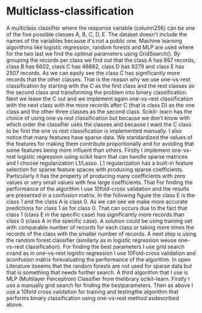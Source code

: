 # Multiclass-classification
A multiclass classifier where the response variable (column256) can be one of the five possible classes A, B, C, D, E. The dataset doesn't include the names of the variables because it's not a public one.  Machine learning algorithms like logistic regression, random forests and MLP are used where for the two last we find the optimal parameters using GridSearch().
By grouping the records per class we find out that the class A has 867 records, class B has 6602, class C has 46882, class D has 9279 and class E has 2507 records. As we can easily see the class C has significantly more records that the other classes. That is the reason why we use one-vs-rest classification by starting with the C as the first class and the rest classes as the second class and transforming the problem into binary classification. Next we leave the C out and we implement again one-vs-rest classification with the next class with the more records after C (that is class D) as the one class and the other three classes as the second class. Scikit- learn has the choice of using one vs rest classification but because we don’t know with which order the classifier uses the classes and because I want the C class to be first the one vs rest classification is implemented manually.
I also notice that many features have sparse data. We standardized the values of the features for making them contribute proportionally and for avoiding that some features being more influent than others.
Firstly I implement one-vs-rest logistic regression using scikit learn that can handle sparse matrices and I choose regularization L1/Lasso. L1 regularization has a built-in feature selection for sparse feature spaces with producing sparse coefficients. Particularly it has the property of producing many coefficients with zero values or very small values with few large coefficients. That
For finding the performance of the algorithm I use 10fold-cross validation and the results are presented in a confusion matrix. In the following figure the class E is the class 1 and the class A is class 0. As we can see we make more accurate predictions for class 1 as for class 0. That can occurs due to the fact that class 1 (class E in the specific case) has significantly more records than class 0 (class A in the specific case). A solution could be using training set with comparable number of records for each class or taking more times the records of the class with the smaller number of records.
A next step is using the random forest classifier (similarly as in logistic regression weuse one-vs-rest classification). For finding the best parameters I use grid search cvand as in one-vs-rest logistic regression I use 10Fold-cross validation and aconfusion matrix forevaluating the performance of the algorithm. In open Literature itseems that the random forests are not used for sparse data but that is something that needs further search. 
A third algorithm that I use is MLP (Multilayer Perceptron) Classifier from thelibrary scikit-learn. Firstly I use a manually grid search for finding the bestparameters. Then as above I use a 10fold cross validation for training and testingthe algorithm that performs binary classification using one-vs-rest method asdescribed above.
